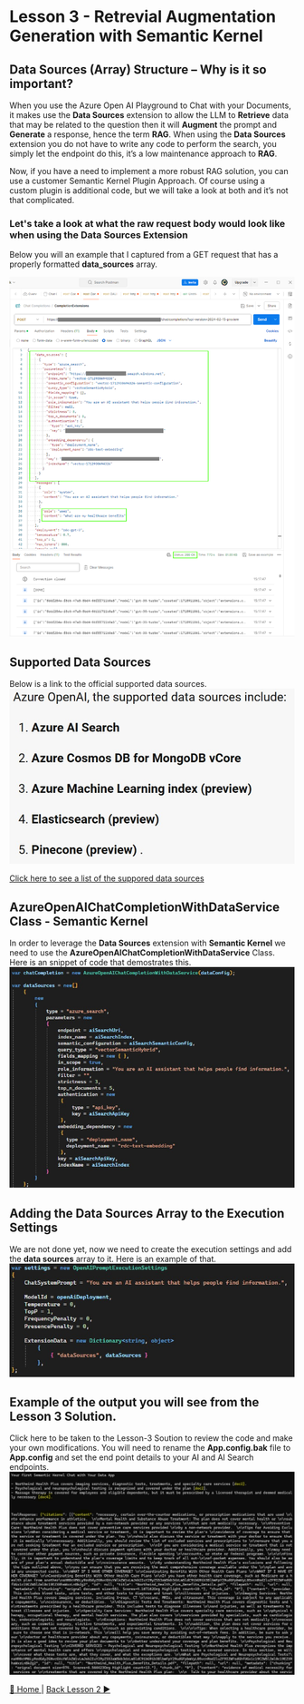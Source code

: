 # Lesson 3 - Retrevial Augmentation Generation with Semantic Kernel
## Data Sources (Array) Structure – Why is it so important?
When you use the Azure Open AI Playground to Chat with your Documents, it makes use the **Data Sources** extension to allow the LLM to **Retrieve** data that may be related to the question then it will **Augment** the prompt and **Generate** a response, hence the term **RAG**.  When using the **Data Sources** extension you do not have to write any code to perform the search, you simply let the endpoint do this, it’s a low maintenance approach to **RAG**.  

Now, if you have a need to implement a more robust RAG solution, you can use a customer Semantic Kernel Plugin Approach.  Of course using a custom plugin is additional code, but we will take a look at both and it’s not that complicated.

### Let's take a look at what the raw request body would look like when using the Data Sources Extension
Below you will an example that I captured from a GET request that has a properly formatted **data_sources** array.

![DataSourcesArray](/assets/images/SK-WithDataSourceRAG.png)

## Supported Data Sources
Below is a link to the official supported data sources.
![DataSourcesArray](/assets/images/AzureOpenAI-DataSources.jpg)

[Click here to see a list of the suppored data sources](https://learn.microsoft.com/en-us/azure/ai-services/openai/references/on-your-data?tabs=rest#data-source)

## AzureOpenAIChatCompletionWithDataService Class - Semantic Kernel
In order to leverage the **Data Sources** extension with **Semantic Kernel** we need to use the **AzureOpenAIChatCompletionWithDataService** Class.  Here is an snippet of code that demostrates this. 
![ChatCompletionWithDataService](/assets/images/SK-ChatCompletionWithDataService.jpg)

## Adding the Data Sources Array to the Execution Settings
We are not done yet, now we need to create the execution settings and add the **data sources** array to it.  Here is an example of that.
![ChatCompletionWithDataService](/assets/images/SK-AddingDataSourcesToExecutionSettings.jpg)

## Example of the output you will see from the Lesson 3 Solution.
Click here to be taken to the Lesson-3 Soution to review the code and make your own modifications. You will need to rename the **App.config.bak** file to **App.config** and set the end point details to your AI and AI Search endpoints.
![Example output](/assets/images/SK-ChatWithData-OutPut.jpg)


[🔼 Home ](/README.md) | [Back Lesson 2 ▶](/lessons/lesson-2/README.md)

